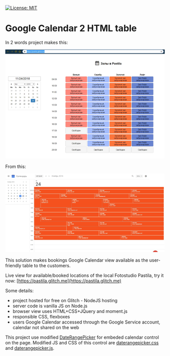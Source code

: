 [![License: MIT](https://img.shields.io/badge/License-MIT-yellow.svg)](https://opensource.org/licenses/MIT)

# Google Calendar 2 HTML table

In 2 words project makes this:

![Screenshot](To.jpg)

From this:

![Screenshot](From.jpg)

This solution makes bookings Google Calendar view available as the user-friendly table to the customers.

Live view for available/booked locations of the local Fotostudio Pastila, try it now: [https://pastila.glitch.me](https://pastila.glitch.me)

Some details:
- project hosted for free on Glitch - NodeJS hosting
- server code is vanilla JS on Node.js
- browser view uses HTML+CSS+JQuery and moment.js
- responsible CSS, flexboxes
- users Google Calendar accessed through the Google Service account, calendar not shared on the web

This project use modified [DateRangePicker](https://github.com/dangrossman/daterangepicker) for embeded calendar control on the page.
Modified JS and CSS of this control are [daterangepicker.css](https://cdn.glitch.com/8c8abf83-748c-401b-8fba-0d082394b640%2Fdaterangepicker.css?1542550681396) and [daterangepicker.js](https://cdn.glitch.com/8c8abf83-748c-401b-8fba-0d082394b640%2Fdaterangepicker.js?1542552213798).
